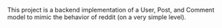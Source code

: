 This project is a backend implementation of a User, Post, and Comment model to mimic the behavior of reddit (on a very simple level).

